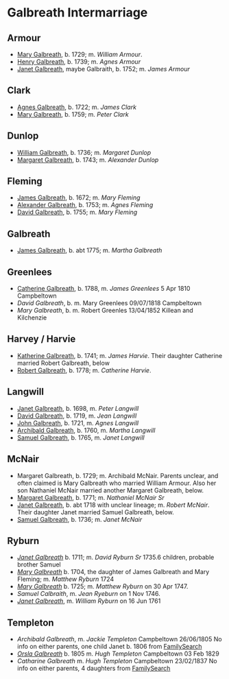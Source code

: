 # Galbreath Intermarriage


## Armour

- [Mary Galbreath](galbreath-mary-1729.md), b. 1729; m. *William Armour*. 
- [Henry Galbreath](galbreath-henry-1739.md), b. 1739; m. *Agnes Armour*
- [Janet Galbreath](galbreath-janet-1752.md), maybe Galbraith, b. 1752; m. *James Armour*

## Clark

- [Agnes Galbreath](galbreath-agnes-1722.md), b. 1722; m. *James Clark*
- [Mary Galbreath](galbreath-mary-1759.md), b. 1759; m. *Peter Clark*

## Dunlop

- [William Galbreath](galbreath-william-1736.md), b. 1736; m. *Margaret Dunlop*
- [Margaret Galbreath](galbreath-margaret-1743.md), b. 1743; m. *Alexander Dunlop*

## Fleming

- [James Galbreath](galbreath-james-1672.md), b. 1672; m. *Mary Fleming*
- [Alexander Galbreath](galbreath-alexander-1753.md), b. 1753; m. *Agnes Fleming*
- [David Galbreath](galbreath-david-1755.md), b. 1755; m. *Mary Fleming*

## Galbreath

- [James Galbreath](galbreath-james-abt-1775.md), b. abt 1775; m. *Martha Galbreath*

## Greenlees

- [Catherine Galbreath](galbreath-catherine-1788.md), b. 1788, m. *James Greenlees* 5 Apr 1810 Campbeltown
- *David Galbreath*, b.  m. Mary Greenlees 09/07/1818 Campbeltown
- *Mary Galbreath*, b. m. Robert Greenles 13/04/1852 Killean and Kilchenzie

## Harvey / Harvie

- [Katherine Galbreath](galbreath-katharine-1741.md), b. 1741; m. *James Harvie*. Their daughter Catherine married Robert Galbreath, below
- [Robert Galbreath](galbreath-robert-1778.md), b. 1778; m. *Catherine Harvie*.

## Langwill

- [Janet Galbreath](galbreath-janet-1698.md), b. 1698, m. *Peter Langwill*
- [David Galbreath](galbreath-david-1719.md), b. 1719, m. *Jean Langwill*
- [John Galbreath](galbreath-john-1721.md), b. 1721, m. *Agnes Langwill*
- [Archibald Galbreath](galbreath-archibald-1760.md), b. 1760, m. *Martha Langwill*
- [Samuel Galbreath](galbreath-samuel-1765.md), b. 1765, m. *Janet Langwill*

## McNair

- Margaret Galbreath, b. 1729; m. Archibald McNair.  Parents unclear, and often claimed is Mary Galbreath who married William Armour.  Also her son Nathaniel McNair married another Margaret Galbreath, below.
- [Margaret Galbreath](galbreath-margaret-1771.md), b. 1771; m. *Nathaniel McNair Sr*
- [Janet Galbreath](galbreath-janet-1718.md), b. abt 1718 with unclear lineage; m. *Robert McNair*. Their daughter Janet married  Samuel Galbreath, below.
- [Samuel Galbreath](galbreath-samuel-1736.md), b. 1736; m. *Janet McNair*

## Ryburn

- [*Janet Galbreath*](galbreath-janet-1711.md) b. 1711; m. *David Ryburn Sr* 1735.6 children, probable brother Samuel
- [*Mary Galbreath*](galbreath-mary-1704.md) b. 1704, the daughter of James Galbreath and Mary Fleming; m. *Matthew Ryburn* 1724
- [*Mary Galbreath*](galbreath-mary-1725.md) b. 1725; m. *Matthew Ryburn* on 30 Apr 1747.
- *Samuel Calbraith*, m. *Jean Ryeburn* on 1 Nov 1746.
- [*Janet Galbreath*](galbreath-janet-1735.md), m. *William Ryburn* on 16 Jun 1761

## Templeton

- *Archibald Galbreath*, m. *Jackie Templeton* Campbeltown 26/06/1805  No info on either parents, one child Janet b. 1806 from [FamilySearch](https://www.familysearch.org/tree/person/details/KCKB-P89)
- [*Orsla Galbreath*](galbreath-orsla-1805.md) b. 1805 m. *Hugh Templeton* Campbeltown 03 Feb 1829
- *Catharine Galbreath* m. *Hugh Templeton* Campbeltown 23/02/1837   No info on either parents, 4 daughters from [FamilySearch](https://www.familysearch.org/tree/person/details/K8BM-MG6)

